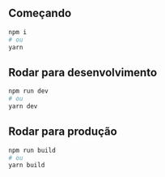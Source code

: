 ## Começando

```bash
npm i
# ou
yarn
```

## Rodar para desenvolvimento

```bash
npm run dev
# ou
yarn dev
```


## Rodar para produção

```bash
npm run build
# ou
yarn build
```

